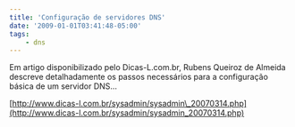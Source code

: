```yaml
---
title: 'Configuração de servidores DNS'
date: '2009-01-01T03:41:48-05:00'
tags:
    - dns
---
```


Em artigo disponibilizado pelo Dicas-L.com.br, Rubens Queiroz de Almeida descreve detalhadamente os passos necessários para a configuração básica de um servidor DNS…

[http://www.dicas-l.com.br/sysadmin/sysadmin\_20070314.php](http://www.dicas-l.com.br/sysadmin/sysadmin_20070314.php)
